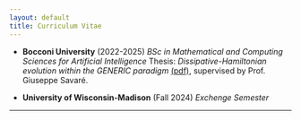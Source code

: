 ```yaml
---
layout: default
title: Curriculum Vitae
---
```




* **Bocconi University** (2022-2025)
  *BSc in Mathematical and Computing Sciences for Artificial Intelligence*
  Thesis: *Dissipative-Hamiltonian evolution within the GENERIC paradigm* [(pdf)](thesis.pdf), supervised by Prof. Giuseppe Savaré.

* **University of Wisconsin-Madison** (Fall 2024)
  *Exchenge Semester*

---







